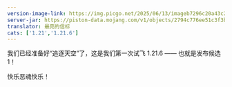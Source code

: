 ```yaml
---
version-image-link: https://img.picgo.net/2025/06/13/imageb7296c20a43c2a78.png
server-jar: https://piston-data.mojang.com/v1/objects/2794c776ee51c3f3bd6b111ecfe5926b4f49df19/server.jar
translator: 最亮的信标
cats: ['1.21','1.21.6']
---
```

我们已经准备好“追逐天空”了，这是我们第一次试飞 1.21.6 —— 也就是发布候选 1！

快乐恶魂快乐！
